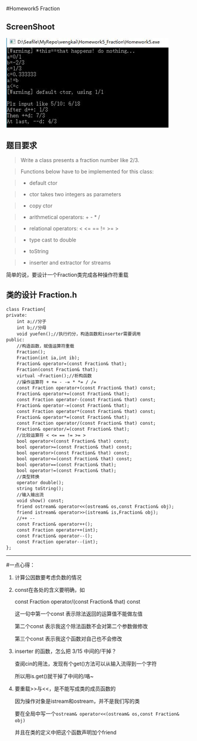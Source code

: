 #Homework5 Fraction

## ScreenShoot

![screenshoot](screenshoot.jpg)

## 题目要求

> Write a class presents a fraction number like 2/3.

> Functions below have to be implemented for this class:

> * default ctor

> * ctor takes two integers as parameters

>* copy ctor

> * arithmetical operators: + - * /

> * relational operators: < <= == != >= >

> * type cast to double

> * toString

> * inserter and extractor for streams

简单的说，要设计一个Fraction类完成各种操作符重载

## 类的设计 Fraction.h

```
class Fraction{
private:
    int a;//分子
    int b;//分母 
    void yuefen();//执行约分，构造函数和inserter需要调用 
public:
    //构造函数，赋值运算符重载
    Fraction();
    Fraction(int ia,int ib);
    Fraction& operator=(const Fraction& that); 
    Fraction(const Fraction& that);
    virtual ~Fraction();//析构函数
    //操作运算符 + += - -= * *= / /=
    const Fraction operator+(const Fraction& that) const;
    Fraction& operator+=(const Fraction& that);
    const Fraction operator-(const Fraction& that) const;
    Fraction& operator-=(const Fraction& that);
    const Fraction operator*(const Fraction& that) const;
    Fraction& operator*=(const Fraction& that);
    const Fraction operator/(const Fraction& that) const;
    Fraction& operator/=(const Fraction& that);
    //比较运算符 < <= == != >= >
    bool operator<(const Fraction& that) const;
    bool operator>=(const Fraction& that) const;
    bool operator>(const Fraction& that) const;
    bool operator<=(const Fraction& that) const;
    bool operator==(const Fraction& that);
    bool operator!=(const Fraction& that);
    //类型转换
    operator double();
    string toString();
    //输入输出流
    void show() const;
    friend ostream& operator<<(ostream& os,const Fraction& obj);
    friend istream& operator>>(istream& is,Fraction& obj);
    //++ --
    const Fraction& operator++();
    const Fraction operator++(int);
    const Fraction& operator--();
    const Fraction operator--(int);
};
```

----

#一点心得：

1. 计算公因数要考虑负数的情况

2. const在各处的含义要明确，如

    const Fraction operator/(const Fraction& that) const
    
    这一句中第一个const 表示除法返回的运算值不能做左值

    第二个const 表示我这个除法函数不会对第二个参数做修改

    第三个const 表示我这个函数对自己也不会修改

3. inserter 的函数，怎么把 3/15 中间的/干掉？

    查阅cin的用法，发现有个get()方法可以从输入流得到一个字符

    所以用is.get()就干掉了中间的/咯~

4. 要重载>>与<<，是不能写成类的成员函数的

    因为操作对象是istream和ostream，并不是我们写的类

    要在全局中写一个`ostream& operator<<(ostream& os,const Fraction& obj)`

    并且在类的定义中把这个函数声明加个friend